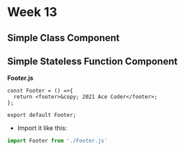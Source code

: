 # Week 13

## Simple Class Component


## Simple Stateless Function Component 

**Footer.js**
```
const Footer = () =>{
  return <footer>&copy; 2021 Ace Coder</footer>;
};

export default Footer;
```


- Import it like this:

```js
import Footer from './Footer.js'
```
